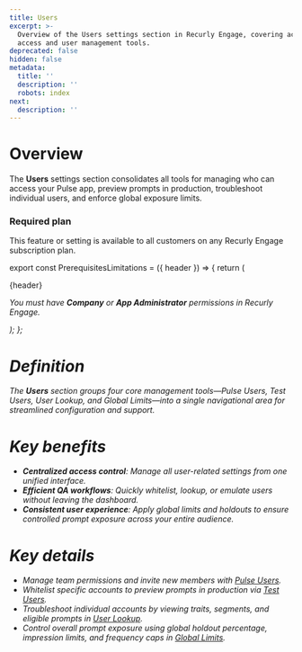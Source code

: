 ```yaml
---
title: Users
excerpt: >-
  Overview of the Users settings section in Recurly Engage, covering account
  access and user management tools.
deprecated: false
hidden: false
metadata:
  title: ''
  description: ''
  robots: index
next:
  description: ''
---
```

# Overview

The **Users** settings section consolidates all tools for managing who can access your Pulse app, preview prompts in production, troubleshoot individual users, and enforce global exposure limits.

### Required plan

This feature or setting is available to all customers on any Recurly Engage subscription plan.

export const PrerequisitesLimitations = ({ header }) => {
  return (
    <div className="flex justify-start">
      <div className="rounded-md p-6 m-4 max-w-lg shadow-md border border-gray-300 dark:bg-gray-800 dark:border-gray-600">
        <p className="text-lg font-bold">{header}</p>
        <p>
          <i className="fa-solid fa-check mr-2" />
          You must have <strong>Company</strong> or <strong>App Administrator</strong> permissions in Recurly Engage.
        </p>
      </div>
    </div>
  );
};

<PrerequisitesLimitations header="Prerequisites & limitations" />

# Definition

The **Users** section groups four core management tools—Pulse Users, Test Users, User Lookup, and Global Limits—into a single navigational area for streamlined configuration and support.

# Key benefits

* **Centralized access control**: Manage all user-related settings from one unified interface.
* **Efficient QA workflows**: Quickly whitelist, lookup, or emulate users without leaving the dashboard.
* **Consistent user experience**: Apply global limits and holdouts to ensure controlled prompt exposure across your entire audience.

# Key details

* Manage team permissions and invite new members with [Pulse Users](pulse-users).
* Whitelist specific accounts to preview prompts in production via [Test Users](test-users).
* Troubleshoot individual accounts by viewing traits, segments, and eligible prompts in [User Lookup](user-lookup).
* Control overall prompt exposure using global holdout percentage, impression limits, and frequency caps in [Global Limits](global-limits).